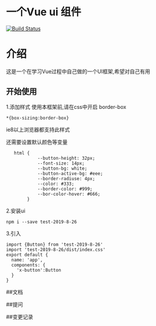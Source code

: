 # 一个Vue ui 组件

[![Build Status](https://www.travis-ci.org/1577351xyh/Vue-Ui.svg?branch=master)](https://www.travis-ci.org/1577351xyh/Vue-Ui)

# 介绍
这是一个在学习Vue过程中自己做的一个UI框架,希望对自己有用

## 开始使用
1.添加样式
使用本框架前,请在css中开启 border-box
```
*{box-sizing:border-box}
```
ie8以上浏览器都支持此样式


还需要设置默认颜色等变量
```
   html {
            --button-height: 32px;
            --font-size: 14px;
            --button-bg: white;
            --button-active-bg: #eee;
            --border-radiuse: 4px;                  
            --color: #333;
            --border-color: #999;
            --bor-color-hover: #666;
        }
```

2.安装ui
```
npm i --save test-2019-8-26
```

3.引入
````angularjs
import {Button} from 'test-2019-8-26'
import 'test-2019-8-26/dist/index.css'
export default {
  name: 'app',
  components: {
    'x-button':Button
  }
}
````


##文档

##提问

##变更记录

##

